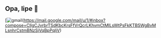 ## Opa, lipe 👋
[![gmail](https://img.shields.io/badge/Gmail-D14836?style=for-the-badge&logo=gmail&logoColor=white)(https://mail.google.com/mail/u/1/#inbox?compose=CllgCJvrbrTSdKbcKrsFfVrQcrLKhvmCtMlLsWtPsFkKTBSWgBvMLsnhrCstmBNzSjVqBpPqljV)
